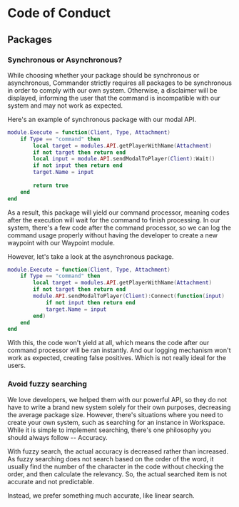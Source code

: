 # Code of Conduct

## Packages

### Synchronous or Asynchronous?
While choosing whether your package should be synchronous or asynchronous, Commander strictly requires all packages to be synchronous in order to comply with our own system. Otherwise, a disclaimer will be displayed, informing the user that the command is incompatible with our system and may not work as expected.

Here's an example of synchronous package with our modal API.

```lua
module.Execute = function(Client, Type, Attachment)
	if Type == "command" then
		local target = modules.API.getPlayerWithName(Attachment)
		if not target then return end
		local input = module.API.sendModalToPlayer(Client):Wait()
		if not input then return end
		target.Name = input
		
		return true
	end
end
```

As a result, this package will yield our command processor, meaning codes after the execution will wait for the command to finish processing. In our system, there's a few code after the command processor, so we can log the command usage properly without having the developer to create a new waypoint with our Waypoint module.

However, let's take a look at the asynchronous package.

```lua
module.Execute = function(Client, Type, Attachment)
	if Type == "command" then
		local target = modules.API.getPlayerWithName(Attachment)
		if not target then return end
		module.API.sendModalToPlayer(Client):Connect(function(input)
			if not input then return end
			target.Name = input
		end)
	end
end
```

With this, the code won't yield at all, which means the code after our command processor will be ran instantly. And our logging mechanism won't work as expected, creating false positives. Which is not really ideal for the users.

### Avoid fuzzy searching
We love developers, we helped them with our powerful API, so they do not have to write a brand new system solely for their own purposes, decreasing the average package size. However, there's situations where you need to create your own system, such as searching for an instance in Workspace. While it is simple to implement searching, there's one philosophy you should always follow -- Accuracy.

With fuzzy search, the actual accuracy is decreased rather than increased. As fuzzy searching does not search based on the order of the word, it usually find the number of the character in the code without checking the order, and then calculate the relevancy. So, the actual searched item is not accurate and not predictable.

Instead, we prefer something much accurate, like linear search.
